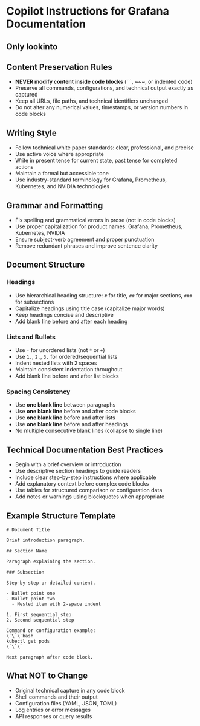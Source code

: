 # Copilot Instructions for Grafana Documentation

## Only lookinto 
## Content Preservation Rules
- **NEVER modify content inside code blocks** (```, ~~~, or indented code)
- Preserve all commands, configurations, and technical output exactly as captured
- Keep all URLs, file paths, and technical identifiers unchanged
- Do not alter any numerical values, timestamps, or version numbers in code blocks

## Writing Style
- Follow technical white paper standards: clear, professional, and precise
- Use active voice where appropriate
- Write in present tense for current state, past tense for completed actions
- Maintain a formal but accessible tone
- Use industry-standard terminology for Grafana, Prometheus, Kubernetes, and NVIDIA technologies

## Grammar and Formatting
- Fix spelling and grammatical errors in prose (not in code blocks)
- Use proper capitalization for product names: Grafana, Prometheus, Kubernetes, NVIDIA
- Ensure subject-verb agreement and proper punctuation
- Remove redundant phrases and improve sentence clarity

## Document Structure

### Headings
- Use hierarchical heading structure: `#` for title, `##` for major sections, `###` for subsections
- Capitalize headings using title case (capitalize major words)
- Keep headings concise and descriptive
- Add blank line before and after each heading

### Lists and Bullets
- Use `-` for unordered lists (not `*` or `+`)
- Use `1.`, `2.`, `3.` for ordered/sequential lists
- Indent nested lists with 2 spaces
- Maintain consistent indentation throughout
- Add blank line before and after list blocks

### Spacing Consistency
- Use **one blank line** between paragraphs
- Use **one blank line** before and after code blocks
- Use **one blank line** before and after lists
- Use **one blank line** before and after headings
- No multiple consecutive blank lines (collapse to single line)

## Technical Documentation Best Practices
- Begin with a brief overview or introduction
- Use descriptive section headings to guide readers
- Include clear step-by-step instructions where applicable
- Add explanatory context before complex code blocks
- Use tables for structured comparison or configuration data
- Add notes or warnings using blockquotes when appropriate

## Example Structure Template
```
# Document Title

Brief introduction paragraph.

## Section Name

Paragraph explaining the section.

### Subsection

Step-by-step or detailed content.

- Bullet point one
- Bullet point two
  - Nested item with 2-space indent

1. First sequential step
2. Second sequential step

Command or configuration example:
\`\`\`bash
kubectl get pods
\`\`\`

Next paragraph after code block.
```

## What NOT to Change
- Original technical capture in any code block
- Shell commands and their output
- Configuration files (YAML, JSON, TOML)
- Log entries or error messages
- API responses or query results